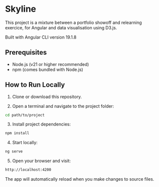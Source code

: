 # Skyline

This project is a mixture between a portfolio showoff and relearning exercice, for Angular and data visualisation using D3.js.

Built with Angular CLI version 19.1.8


## Prerequisites

- Node.js (v21 or higher recommended)
- npm (comes bundled with Node.js)


## How to Run Locally

1. Clone or download this repository.

2. Open a terminal and navigate to the project folder:
```bash
cd path/to/project
```

3. Install project dependencies:
```bash
npm install
```

4. Start locally:
```bash
ng serve
```

5. Open your browser and visit:
```bash
http://localhost:4200
```

The app will automatically reload when you make changes to source files.

